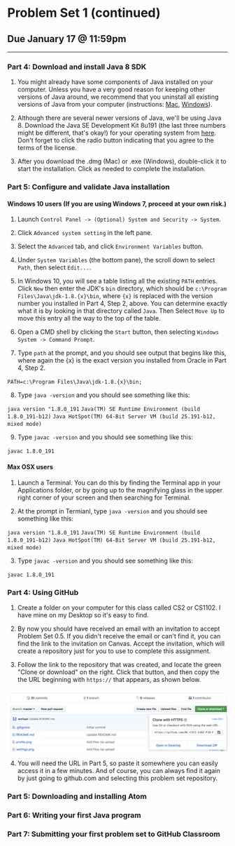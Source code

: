 # Problem Set 1 (continued)

## Due January 17 @ 11:59pm

---

### Part 4: Download and install Java 8 SDK

1. You might already have some components of Java installed on your computer. Unless you have a very good reason for keeping other versions of Java around, we recommend that you uninstall all existing versions of Java from your computer (instructions: [Mac](https://www.java.com/en/download/help/mac_uninstall_java.xml), [Windows](https://www.java.com/en/download/help/uninstall_java.xml)). 


2. Although there are several newer versions of Java, we'll be using Java 8. Download the Java SE Development Kit 8u191 (the last three numbers might be different, that's okay!) for your operating system from [here](https://www.oracle.com/technetwork/java/javase/downloads/jdk8-downloads-2133151.html). Don't forget to click the radio button indicating that you agree to the terms of the license.

3. After you download the .dmg (Mac) or .exe (Windows), double-click it to start the installation. Click as needed to complete the installation.


### Part 5: Configure and validate Java installation
#### Windows 10 users (If you are using Windows 7, proceed at your own risk.)

1. Launch ``Control Panel -> (Optional) System and Security -> System``. 

2. Click ``Advanced system setting`` in the left pane.

3. Select the ``Advanced`` tab, and click ``Environment Variables`` button.

4. Under ``System Variables`` (the bottom pane), the scroll down to select ``Path``, then select ``Edit...``.

5. In Windows 10, you will see a table listing all the existing ``PATH`` entries.  Click ``New`` then enter the JDK's ``bin`` directory, which should be ``c:\Program Files\Java\jdk-1.8.{x}\bin``, where `{x}` is replaced with the version number you installed in Part 4, Step 2, above. You can determine exactly what it is by looking in that directory called `Java`. Then Select ``Move Up`` to move this entry all the way to the top of the table.

6. Open a CMD shell by clicking the ``Start`` button, then selecting ``Windows System -> Command Prompt``.

7. Type ``path`` at the prompt, and you should see output that begins like this, where again the {x} is the exact version you installed from Oracle in Part 4, Step 2.

``PATH=c:\Program Files\Java\jdk-1.8.{x}\bin;``

8. Type ``java -version`` and you should see something like this:

``java version "1.8.0_191``
``Java(TM) SE Runtime Environment (build 1.8.0_191-b12)``
``Java HotSpot(TM) 64-Bit Server VM (build 25.191-b12, mixed mode)``


9. Type ``javac -version`` and you should see something like this:

``javac 1.8.0_191``

#### Max OSX users ####
1. Launch a Terminal. You can do this by finding the Terminal app in your Applications folder, or by going up to the magnifying glass in the upper right corner of your screen and then searching for Terminal.

2. At the prompt in Termianl, type ``java -version`` and you should see something like this:

``java version "1.8.0_191``
``Java(TM) SE Runtime Environment (build 1.8.0_191-b12)``
``Java HotSpot(TM) 64-Bit Server VM (build 25.191-b12, mixed mode)``


3. Type ``javac -version`` and you should see something like this:

``javac 1.8.0_191``




### Part 4: Using GitHub 
1. Create a folder on your computer for this class called CS2 or CS1102. I have mine on my Desktop so it's easy to find.

2. By now you should have received an email with an invitation to accept Problem Set 0.5. If you didn't receive the email or can't find it, you can find the link to the invitation on Canvas. Accept the invitation, which will create a repository just for you to use to complete this assignment.

3. Follow the link to the repository that was created, and locate the green "Clone or download" on the right. Click that button, and then copy the the URL beginning with ``https://`` that appears, as shown below.

<img src="img/clone.png" width="700"  />

4. You will need the URL in Part 5, so paste it somewhere you can easily access it in a few minutes. And of course, you can always find it again by just going to github.com and selecting this problem set repository. 



### Part 5: Downloading and installing Atom



### Part 6: Writing your first Java program



### Part 7: Submitting your first problem set to GitHub Classroom
